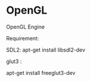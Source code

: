 # OpenGL
OpenGL Engine

Requirement:

SDL2:
apt-get install libsdl2-dev

glut3 :

apt-get install freeglut3-dev